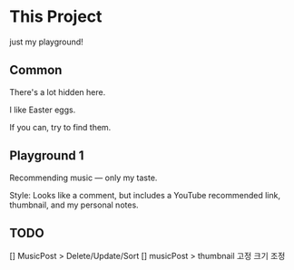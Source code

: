 # This Project

just my playground!

## Common

There's a lot hidden here.

I like Easter eggs.

If you can, try to find them.

## Playground 1

Recommending music — only my taste.

Style: Looks like a comment, but includes a YouTube recommended link, thumbnail, and my personal notes.

## TODO

[] MusicPost > Delete/Update/Sort
[] musicPost > thumbnail 고정 크기 조정
